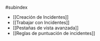 #subindex 

- [[Creación de Incidentes]]
- [[Trabajar con Incidentes]]
- [[Pestañas de vista avanzada]]
- [[Reglas de puntuación de incidentes]]
